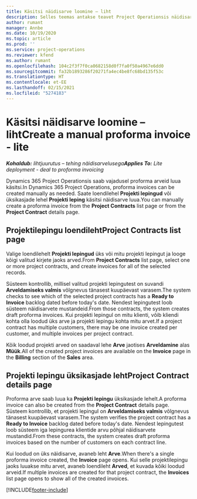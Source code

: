 ```yaml
---
title: Käsitsi näidisarve loomine – liht
description: Selles teemas antakse teavet Project Operationsis näidisarvete käsitsi loomise kohta.
author: rumant
manager: Annbe
ms.date: 10/19/2020
ms.topic: article
ms.prod: ''
ms.service: project-operations
ms.reviewer: kfend
ms.author: rumant
ms.openlocfilehash: 104c2f3f7f0ca0682158d0f7fa0f50a4967e6dd0
ms.sourcegitcommit: fa32b1893286f20271fa4ec4be8fc68bd135f53c
ms.translationtype: HT
ms.contentlocale: et-EE
ms.lasthandoff: 02/15/2021
ms.locfileid: "5274183"
---
```

# <a name="create-a-manual-proforma-invoice---lite"></a><span data-ttu-id="95ab0-103">Käsitsi näidisarve loomine – liht</span><span class="sxs-lookup"><span data-stu-id="95ab0-103">Create a manual proforma invoice - lite</span></span>

<span data-ttu-id="95ab0-104">_**Kohaldub:** lihtjuurutus – tehing näidisarvelusega_</span><span class="sxs-lookup"><span data-stu-id="95ab0-104">_**Applies To:** Lite deployment - deal to proforma invoicing_</span></span>

<span data-ttu-id="95ab0-105">Dynamics 365 Project Operationsis saab vajadusel proforma arveid luua käsitsi.</span><span class="sxs-lookup"><span data-stu-id="95ab0-105">In Dynamics 365 Project Operations, proforma invoices can be created manually as needed.</span></span> <span data-ttu-id="95ab0-106">Saate loendilehel **Projekti lepingud** või üksikasjade lehel **Projekti leping** käsitsi näidisarve luua.</span><span class="sxs-lookup"><span data-stu-id="95ab0-106">You can manually create a proforma invoice from the **Project Contracts** list page or from the **Project Contract** details page.</span></span>

##  <a name="project-contracts-list-page"></a><span data-ttu-id="95ab0-107">Projektilepingu loendileht</span><span class="sxs-lookup"><span data-stu-id="95ab0-107">Project Contracts list page</span></span>

<span data-ttu-id="95ab0-108">Valige loendilehelt **Projekti lepingud** üks või mitu projekti lepingut ja looge kõigi valitud kirjete jaoks arved.</span><span class="sxs-lookup"><span data-stu-id="95ab0-108">From **Project Contracts** list page, select one or more project contracts, and create invoices for all of the selected records.</span></span>

<span data-ttu-id="95ab0-109">Süsteem kontrollib, millisel valitud projekti lepingutest on suvandi **Arveldamiseks valmis** võlgnevus tänasest kuupäevast varasem.</span><span class="sxs-lookup"><span data-stu-id="95ab0-109">The system checks to see which of the selected project contracts has a **Ready to Invoice** backlog dated before today's date.</span></span> <span data-ttu-id="95ab0-110">Nendest lepingutest loob süsteem näidisarvete mustandeid.</span><span class="sxs-lookup"><span data-stu-id="95ab0-110">From those contracts, the system creates draft proforma invoices.</span></span> <span data-ttu-id="95ab0-111">Kui projekti lepingul on mitu klienti, võib kliendi kohta olla loodud üks arve ja projekti lepingu kohta mitu arvet.</span><span class="sxs-lookup"><span data-stu-id="95ab0-111">If a project contract has multiple customers, there may be one invoice created per customer, and multiple invoices per project contract.</span></span>

<span data-ttu-id="95ab0-112">Kõik loodud projekti arved on saadaval lehe **Arve** jaotises **Arveldamine** alas **Müük**.</span><span class="sxs-lookup"><span data-stu-id="95ab0-112">All of the created project invoices are available on the **Invoice** page in the **Billing** section of the **Sales** area.</span></span>

## <a name="project-contract-details-page"></a><span data-ttu-id="95ab0-113">Projekti lepingu üksikasjade leht</span><span class="sxs-lookup"><span data-stu-id="95ab0-113">Project Contract details page</span></span>

<span data-ttu-id="95ab0-114">Proforma arve saab luua ka **Projekti lepingu** üksikasjade lehelt.</span><span class="sxs-lookup"><span data-stu-id="95ab0-114">A proforma invoice can also be created from the **Project Contract** details page.</span></span> <span data-ttu-id="95ab0-115">Süsteem kontrollib, et projekti lepingul on **Arveldamiseks valmis** võlgnevus tänasest kuupäevast varasem.</span><span class="sxs-lookup"><span data-stu-id="95ab0-115">The system verifies the project contract has a **Ready to Invoice** backlog dated before today's date.</span></span> <span data-ttu-id="95ab0-116">Nendest lepingutest loob süsteem iga lepingurea klientide arvu põhjal näidisarvete mustandid.</span><span class="sxs-lookup"><span data-stu-id="95ab0-116">From these contracts, the system creates draft proforma invoices based on the number of customers on each contract line.</span></span>

<span data-ttu-id="95ab0-117">Kui loodud on üks näidisarve, avaneb leht **Arve**.</span><span class="sxs-lookup"><span data-stu-id="95ab0-117">When there's a single proforma invoice created, the **Invoice** page opens.</span></span> <span data-ttu-id="95ab0-118">Kui selle projektilepingu jaoks luuakse mitu arvet, avaneb loendileht **Arved**, et kuvada kõiki loodud arveid.</span><span class="sxs-lookup"><span data-stu-id="95ab0-118">If multiple invoices are created for that project contract, the **Invoices** list page opens to show all of the created invoices.</span></span>


[!INCLUDE[footer-include](../../includes/footer-banner.md)]